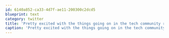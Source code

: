```yaml
---
id: 6140a852-ca33-4d7f-ae11-200300c2dcd5
blueprint: text
category: twitter
title: 'Pretty excited with the things going on in the tech community right now.'
caption: 'Pretty excited with the things going on in the tech community right now.'
---
```

